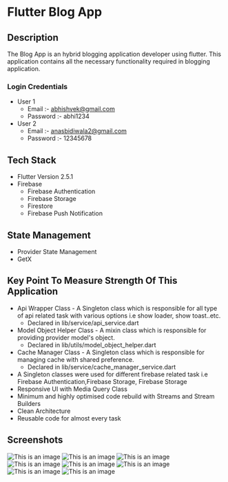 # Flutter Blog App
## Description
The Blog App is an hybrid blogging application developer using flutter. This application contains all the necessary functionality required in blogging application.
### Login Credentials
- User 1
  - Email :- abhishvek@gmail.com
  - Password :- abhi1234
- User 2
  - Email :- anasbidiwala2@gmail.com
  - Password :- 12345678

## Tech Stack
- Flutter Version 2.5.1
- Firebase
  - Firebase Authentication
  - Firebase Storage
  - Firestore
  - Firebase Push Notification

## State Management
- Provider State Management
- GetX

## Key Point To Measure Strength Of This Application
- Api Wrapper Class - A Singleton class which is responsible for all type of api related task with various options i.e show loader, show toast..etc.
  - Declared in lib/service/api_service.dart
- Model Object Helper Class - A mixin class which is responsible for providing provider model's object.
  - Declared in lib/utils/model_object_helper.dart
- Cache Manager Class - A Singleton class which is responsible for managing cache with shared preference.
  - Declared in lib/service/cache_manager_service.dart
- A Singleton classes were used for different firebase related task i.e Firebase Authentication,Firebase Storage, Firebase Storage
- Responsive UI with Media Query Class
- Minimum and highly optimised code rebuild with Streams and Stream Builders
- Clean Architecture
- Reusable code for almost every task

## Screenshots

![This is an image](https://github.com/anasbidiwala/fluttertheblogapp/blob/main/ss1.jpg)
![This is an image](https://github.com/anasbidiwala/fluttertheblogapp/blob/main/ss2.jpg)
![This is an image](https://github.com/anasbidiwala/fluttertheblogapp/blob/main/ss3.jpg)
![This is an image](https://github.com/anasbidiwala/fluttertheblogapp/blob/main/ss4.jpg)
![This is an image](https://github.com/anasbidiwala/fluttertheblogapp/blob/main/ss5.jpg)
![This is an image](https://github.com/anasbidiwala/fluttertheblogapp/blob/main/ss6.jpg)
![This is an image](https://github.com/anasbidiwala/fluttertheblogapp/blob/main/ss7.jpg)
![This is an image](https://github.com/anasbidiwala/fluttertheblogapp/blob/main/ss8.jpg)

